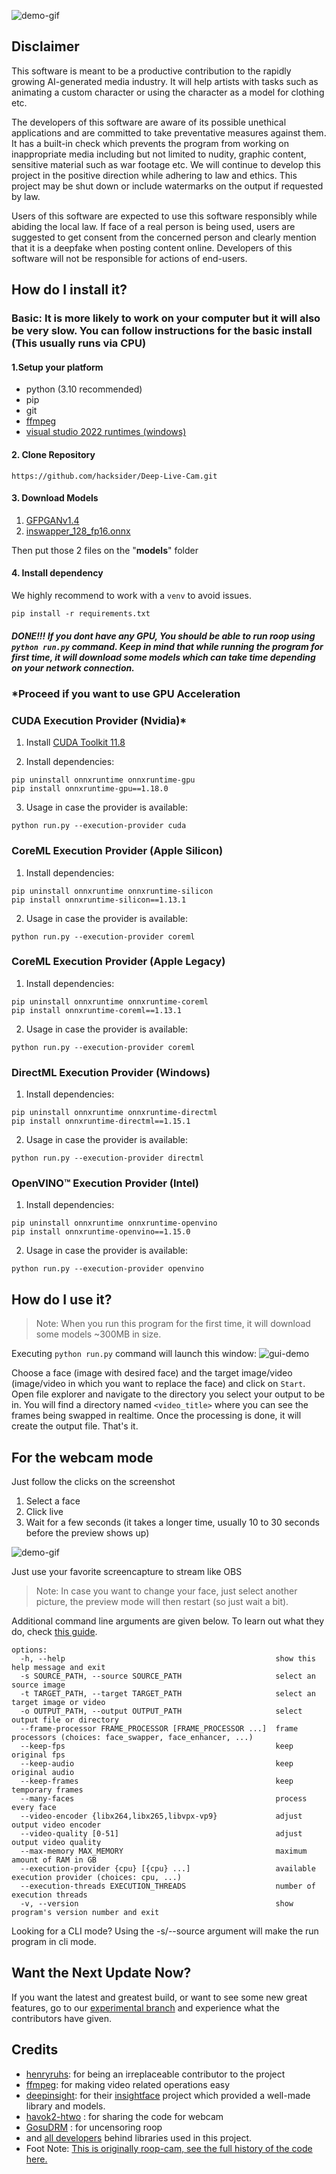 ![demo-gif](demo.gif)


## Disclaimer
This software is meant to be a productive contribution to the rapidly growing AI-generated media industry. It will help artists with tasks such as animating a custom character or using the character as a model for clothing etc.

The developers of this software are aware of its possible unethical applications and are committed to take preventative measures against them. It has a built-in check which prevents the program from working on inappropriate media including but not limited to nudity, graphic content, sensitive material such as war footage etc. We will continue to develop this project in the positive direction while adhering to law and ethics. This project may be shut down or include watermarks on the output if requested by law.

Users of this software are expected to use this software responsibly while abiding the local law. If face of a real person is being used, users are suggested to get consent from the concerned person and clearly mention that it is a deepfake when posting content online. Developers of this software will not be responsible for actions of end-users.

## How do I install it?


### Basic: It is more likely to work on your computer but it will also be very slow. You can follow instructions for the basic install (This usually runs via **CPU**)
#### 1.Setup your platform
-   python (3.10 recommended)
-   pip
-   git
-   [ffmpeg](https://www.youtube.com/watch?v=OlNWCpFdVMA) 
-   [visual studio 2022 runtimes (windows)](https://visualstudio.microsoft.com/visual-cpp-build-tools/)
#### 2. Clone Repository
    https://github.com/hacksider/Deep-Live-Cam.git

#### 3. Download Models

 1. [GFPGANv1.4](https://huggingface.co/hacksider/deep-live-cam/resolve/main/GFPGANv1.4.pth)
 2. [inswapper_128_fp16.onnx](https://huggingface.co/hacksider/deep-live-cam/resolve/main/inswapper_128_fp16.onnx)

Then put those 2 files on the "**models**" folder

#### 4. Install dependency
We highly recommend to work with a  `venv`  to avoid issues.
```
pip install -r requirements.txt
```
##### DONE!!! If you dont have any GPU, You should be able to run roop using `python run.py` command. Keep in mind that while running the program for first time, it will download some models which can take time depending on your network connection.

### *Proceed if you want to use GPU Acceleration
### CUDA Execution Provider (Nvidia)*

1.  Install  [CUDA Toolkit 11.8](https://developer.nvidia.com/cuda-11-8-0-download-archive)
    
2.  Install dependencies:
    

```
pip uninstall onnxruntime onnxruntime-gpu
pip install onnxruntime-gpu==1.18.0

```

3.  Usage in case the provider is available:

```
python run.py --execution-provider cuda

```

### [](https://github.com/s0md3v/roop/wiki/2.-Acceleration#coreml-execution-provider-apple-silicon)CoreML Execution Provider (Apple Silicon)

1.  Install dependencies:

```
pip uninstall onnxruntime onnxruntime-silicon
pip install onnxruntime-silicon==1.13.1

```

2.  Usage in case the provider is available:

```
python run.py --execution-provider coreml

```

### [](https://github.com/s0md3v/roop/wiki/2.-Acceleration#coreml-execution-provider-apple-legacy)CoreML Execution Provider (Apple Legacy)

1.  Install dependencies:

```
pip uninstall onnxruntime onnxruntime-coreml
pip install onnxruntime-coreml==1.13.1

```

2.  Usage in case the provider is available:

```
python run.py --execution-provider coreml

```

### [](https://github.com/s0md3v/roop/wiki/2.-Acceleration#directml-execution-provider-windows)DirectML Execution Provider (Windows)

1.  Install dependencies:

```
pip uninstall onnxruntime onnxruntime-directml
pip install onnxruntime-directml==1.15.1

```

2.  Usage in case the provider is available:

```
python run.py --execution-provider directml

```

### [](https://github.com/s0md3v/roop/wiki/2.-Acceleration#openvino-execution-provider-intel)OpenVINO™ Execution Provider (Intel)

1.  Install dependencies:

```
pip uninstall onnxruntime onnxruntime-openvino
pip install onnxruntime-openvino==1.15.0

```

2.  Usage in case the provider is available:

```
python run.py --execution-provider openvino
```

## How do I use it?
> Note: When you run this program for the first time, it will download some models ~300MB in size.

Executing `python run.py` command will launch this window:
![gui-demo](instruction.png)

Choose a face (image with desired face) and the target image/video (image/video in which you want to replace the face) and click on `Start`. Open file explorer and navigate to the directory you select your output to be in. You will find a directory named `<video_title>` where you can see the frames being swapped in realtime. Once the processing is done, it will create the output file. That's it.

## For the webcam mode
Just follow the clicks on the screenshot
1. Select a face
2. Click live
3. Wait for a few seconds (it takes a longer time, usually 10 to 30 seconds before the preview shows up)

![demo-gif](demo.gif)

Just use your favorite screencapture to stream like OBS
> Note: In case you want to change your face, just select another picture, the preview mode will then restart (so just wait a bit).


Additional command line arguments are given below. To learn out what they do, check [this guide](https://github.com/s0md3v/roop/wiki/Advanced-Options).

```
options:
  -h, --help                                               show this help message and exit
  -s SOURCE_PATH, --source SOURCE_PATH                     select an source image
  -t TARGET_PATH, --target TARGET_PATH                     select an target image or video
  -o OUTPUT_PATH, --output OUTPUT_PATH                     select output file or directory
  --frame-processor FRAME_PROCESSOR [FRAME_PROCESSOR ...]  frame processors (choices: face_swapper, face_enhancer, ...)
  --keep-fps                                               keep original fps
  --keep-audio                                             keep original audio
  --keep-frames                                            keep temporary frames
  --many-faces                                             process every face
  --video-encoder {libx264,libx265,libvpx-vp9}             adjust output video encoder
  --video-quality [0-51]                                   adjust output video quality
  --max-memory MAX_MEMORY                                  maximum amount of RAM in GB
  --execution-provider {cpu} [{cpu} ...]                   available execution provider (choices: cpu, ...)
  --execution-threads EXECUTION_THREADS                    number of execution threads
  -v, --version                                            show program's version number and exit
```

Looking for a CLI mode? Using the -s/--source argument will make the run program in cli mode.

## Want the Next Update Now?
If you want the latest and greatest build, or want to see some new great features, go to our [experimental branch](https://github.com/hacksider/Deep-Live-Cam/tree/experimental) and experience what the contributors have given.

## Credits
- [henryruhs](https://github.com/henryruhs): for being an irreplaceable contributor to the project
- [ffmpeg](https://ffmpeg.org/): for making video related operations easy
- [deepinsight](https://github.com/deepinsight): for their [insightface](https://github.com/deepinsight/insightface) project which provided a well-made library and models.
- [havok2-htwo](https://github.com/havok2-htwo) : for sharing the code for webcam
- [GosuDRM](https://github.com/GosuDRM/nsfw-roop) : for uncensoring roop
- and [all developers](https://github.com/hacksider/Deep-Live-Cam/graphs/contributors) behind libraries used in this project.
- Foot Note: [This is originally roop-cam, see the full history of the code here.](https://github.com/hacksider/roop-cam)
